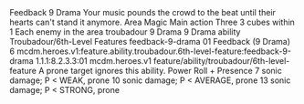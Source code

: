 <ability>
  <name>Feedback</name>
  <cost>9 Drama</cost>
  <flavor>Your music pounds the crowd to the beat until their hearts can&apos;t stand it anymore.</flavor>
  <keywords>
    <keyword>Area</keyword>
    <keyword>Magic</keyword>
  </keywords>
  <type>Main action</type>
  <distance>Three 3 cubes within 1</distance>
  <target>Each enemy in the area</target>
  <metadata>
    <class>troubadour</class>
    <cost>9 Drama</cost>
    <cost_amount>9</cost_amount>
    <cost_resource>Drama</cost_resource>
    <feature_type>ability</feature_type>
    <file_dpath>Troubadour/6th-Level Features</file_dpath>
    <item_id>feedback-9-drama</item_id>
    <item_index>01</item_index>
    <item_name>Feedback (9 Drama)</item_name>
    <level>6</level>
    <scc>mcdm.heroes.v1:feature.ability.troubadour.6th-level-feature:feedback-9-drama</scc>
    <scdc>1.1.1:8.2.3.3:01</scdc>
    <source>mcdm.heroes.v1</source>
    <type>feature/ability/troubadour/6th-level-feature</type>
  </metadata>
  <effects>
    <effect type="mundane">A prone target ignores this ability.</effect>
    <effect type="roll">
      <roll>Power Roll + Presence</roll>
      <t1>7 sonic damage; P &lt; WEAK, prone</t1>
      <t2>10 sonic damage; P &lt; AVERAGE, prone</t2>
      <t3>13 sonic damage; P &lt; STRONG, prone</t3>
    </effect>
  </effects>
</ability>
